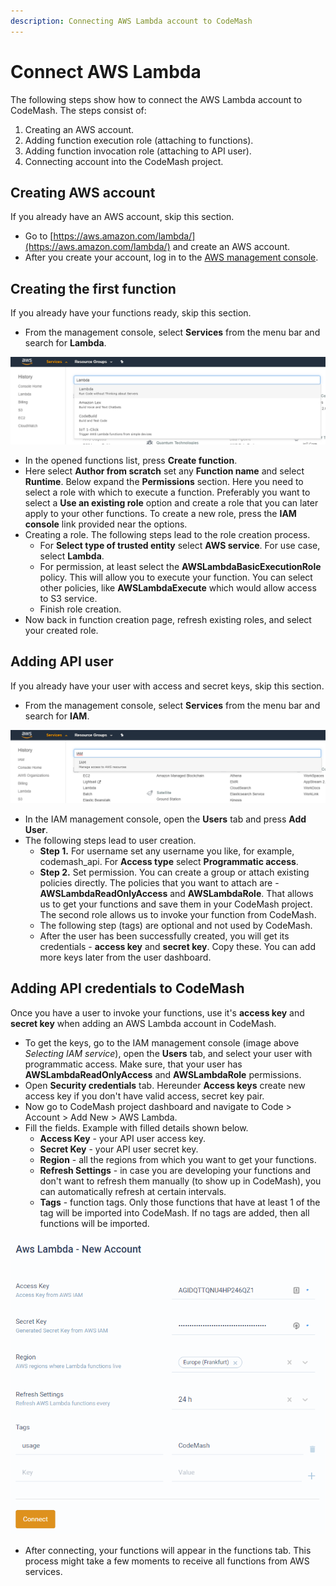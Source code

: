 ```yaml
---
description: Connecting AWS Lambda account to CodeMash
---
```


# Connect AWS Lambda

The following steps show how to connect the AWS Lambda account to CodeMash. The steps consist of:

1. Creating an AWS account.
2. Adding function execution role \(attaching to functions\).
3. Adding function invocation role \(attaching to API user\).
4. Connecting account into the CodeMash project.

## Creating AWS account

If you already have an AWS account, skip this section.

* Go to [https://aws.amazon.com/lambda/](https://aws.amazon.com/lambda/) and create an AWS account.
* After you create your account, log in to the [AWS management console](https://console.aws.amazon.com).

## Creating the first function

If you already have your functions ready, skip this section.

* From the management console, select **Services** from the menu bar and search for **Lambda**.

![Selecting Lambda service](../../../.gitbook/assets/aws-lambda-connect-1.png)

* In the opened functions list, press **Create function**.
* Here select **Author from scratch** set any **Function name** and select **Runtime**. Below expand the **Permissions** section. Here you need to select a role with which to execute a function. Preferably you want to select a **Use an existing role** option and create a role that you can later apply to your other functions. To create a new role, press the **IAM console** link provided near the options.
* Creating a role. The following steps lead to the role creation process.
  * For **Select type of trusted entity** select **AWS service**. For use case, select **Lambda**.
  * For permission, at least select the **AWSLambdaBasicExecutionRole** policy. This will allow you to execute your function. You can select other policies, like **AWSLambdaExecute** which would allow access to S3 service.
  * Finish role creation.
* Now back in function creation page, refresh existing roles, and select your created role.

## Adding API user

If you already have your user with access and secret keys, skip this section.

* From the management console, select **Services** from the menu bar and search for **IAM**.

![Selecting IAM service](../../../.gitbook/assets/aws-lambda-connect-2.png)

* In the IAM management console, open the **Users** tab and press **Add User**.
* The following steps lead to user creation.
  * **Step 1.** For username set any username you like, for example, codemash\_api. For **Access type** select  **Programmatic access**.
  * **Step 2.** Set permission. You can create a group or attach existing policies directly. The policies that you want to attach are - **AWSLambdaReadOnlyAccess** and **AWSLambdaRole**. That allows us to get your functions and save them in your CodeMash project. The second role allows us to invoke your function from CodeMash.
  * The following step \(tags\) are optional and not used by CodeMash.
  * After the user has been successfully created, you will get its credentials - **access key** and **secret key**. Copy these. You can add more keys later from the user dashboard.

## Adding API credentials to CodeMash

Once you have a user to invoke your functions, use it's **access key** and **secret key** when adding an AWS Lambda account in CodeMash.

* To get the keys, go to the IAM management console \(image above _Selecting IAM service_\), open the **Users** tab, and select your user with programmatic access. Make sure, that your user has **AWSLambdaReadOnlyAccess** and **AWSLambdaRole** permissions.
* Open **Security credentials** tab. Hereunder **Access keys** create new access key if you don't have valid access, secret key pair.
* Now go to CodeMash project dashboard and navigate to Code &gt; Account &gt; Add New &gt; AWS Lambda.
* Fill the fields. Example with filled details shown below.
  * **Access Key** - your API user access key.
  * **Secret Key** - your API user secret key.
  * **Region** - all the regions from which you want to get your functions.
  * **Refresh Settings** - in case you are developing your functions and don't want to refresh them manually \(to show up in CodeMash\), you can automatically refresh at certain intervals.
  * **Tags** - function tags. Only those functions that have at least 1 of the tag will be imported into CodeMash. If no tags are added, then all functions will be imported.

![Example of filled AWS Lambda account details](../../../.gitbook/assets/aws-lambda-connect-4.png)

* After connecting, your functions will appear in the functions tab. This process might take a few moments to receive all functions from AWS services.

